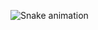 ![Snake animation](https://github.com/Victron012/Victron012/blob/output/github-contribution-grid-snake.svg)
